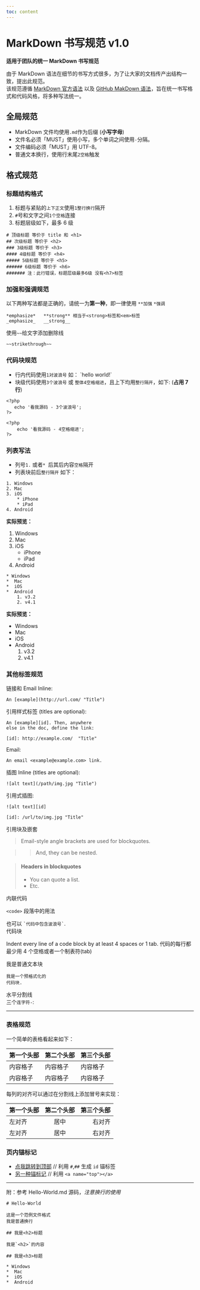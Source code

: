 ```yaml
---
toc: content
---
```


# MarkDown 书写规范 v1.0

**适用于团队的统一 MarkDown 书写规范**

由于 MarkDown 语法在细节的书写方式很多，为了让大家的文档传产出结构一致，提出此规范。  
该规范遵循 [MarkDown 官方语法](https://www.markdownguide.org/cheat-sheet/) 以及 [GitHub MakDown 语法](https://docs.github.com/zh/get-started/writing-on-github/getting-started-with-writing-and-formatting-on-github/basic-writing-and-formatting-syntax)，旨在统一书写格式和代码风格，将多种写法统一。

## 全局规范

<a name="top"></a>

- MarkDown 文件均使用`.md`作为后缀 (**小写字母**)
- 文件名必须「MUST」使用小写，多个单词之间使用`-`分隔。
- 文件编码必须「MUST」用 UTF-8。
- 普通文本换行，使用行末尾`2空格`触发

## 格式规范

### 标题结构格式

1. 标题与紧贴的`上下正文`使用`1整行换行`隔开
2. `#`号和文字之间`1个空格`连接
3. 标题层级如下，最多 6 级

```
# 顶级标题 等价于 title 和 <h1>
## 次级标题 等价于 <h2>
### 3级标题 等价于 <h3>
#### 4级标题 等价于 <h4>
##### 5级标题 等价于 <h5>
###### 6级标题 等价于 <h6>
####### 注：此行错误，标题层级最多6级 没有<h7>标签
```

### 加强和强调规范

以下两种写法都是正确的，请统一为**第一种**，即一律使用 `**加强` `*强调`

```
*emphasize*   **strong** 相当于<strong>标签和<em>标签
_emphasize_   __strong__
```

使用`~~`给文字添加删除线

```
~~strikethrough~~
```

### 代码块规范

- 行内代码使用`1对波浪号` 如： \`hello world!\`
- 块级代码使用`3个波浪号` 或 `整体4空格缩进`，且上下均用`整行隔开`，如下: (**占用 7 行**)

```
<?php
   echo '看我源码 - 3个波浪号';
?>
```

    <?php
        echo '看我源码 - 4空格缩进';
    ?>

### 列表写法

- 列号`1.` 或者`* `后其后内容`空格`隔开
- 列表块前后`整行隔开` 如下：

```
1. Windows
2. Mac
3. iOS
    * iPhone
    * iPad
4. Android
```

**实际预览：**

1. Windows
2. Mac
3. iOS
   - iPhone
   - iPad
4. Android

```
* Windows
*  Mac
*  iOS
*  Android
    1. v3.2
    2. v4.1
```

**实际预览：**

- Windows
- Mac
- iOS
- Android
  1. v3.2
  2. v4.1

### 其他标签规范

链接和 Email
Inline:

```
An [example](http://url.com/ "Title")
```

引用样式标签 (titles are optional):

    An [example][id]. Then, anywhere
    else in the doc, define the link:

    [id]: http://example.com/  "Title"

Email:

```
An email <example@example.com> link.
```

插图
Inline (titles are optional):

```
![alt text](/path/img.jpg "Title")
```

引用式插图:

    ![alt text][id]

    [id]: /url/to/img.jpg "Title"

引用块及嵌套

> Email-style angle brackets
> are used for blockquotes.

> > And, they can be nested.

> #### Headers in blockquotes
>
> - You can quote a list.
> - Etc.

内联代码

`<code>` 段落中的用法

也可以 `` `代码中包含波浪号` ``.  
代码块

Indent every line of a code block by at least 4 spaces or 1 tab.
代码的每行都最少用 4 个空格或者一个制表符(tab)

我是普通文本块

    我是一个预格式化的
    代码块.

水平分割线  
三个`连字符-`:

---

### 表格规范

一个简单的表格看起来如下：

| 第一个头部 | 第二个头部 | 第三个头部 |
| ---------- | ---------- | ---------- |
| 内容格子   | 内容格子   | 内容格子   |
| 内容格子   | 内容格子   | 内容格子   |

每列的对齐可以通过在分割线上添加冒号来实现：

| 第一个头部 | 第二个头部 | 第三个头部 |
| :--------- | :--------: | ---------: |
| 左对齐     |    居中    |     右对齐 |
| 左对齐     |    居中    |     右对齐 |

### 页内锚标记

- [点我跳转到顶部](#11全局规范) // 利用 `#`,`##` 生成 `id` 锚标签
- [另一种锚标记](#top) // 利用 `<a name="top"></a>`

---

附：参考 Hello-World.md 源码，_注意换行的使用_

```
# Hello-World

这是一个范例文件格式
我是普通换行

## 我是<h2>标题

我是`<h2>`的内容

## 我是<h3>标题

* Windows
*  Mac
*  iOS
*  Android

```
